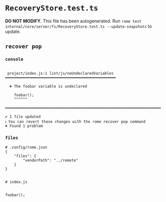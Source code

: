 # `RecoveryStore.test.ts`

**DO NOT MODIFY**. This file has been autogenerated. Run `rome test internal/core/server/fs/RecoveryStore.test.ts --update-snapshots` to update.

## `recover pop`

### `console`

```

 project/index.js:1 lint/js/noUndeclaredVariables ━━━━━━━━━━━━━━━━━━━━━━━━━━━━━━━━━━━━━━━━━━━━━━━━━━

  ✖ The foobar variable is undeclared

    foobar();
    ^^^^^^

━━━━━━━━━━━━━━━━━━━━━━━━━━━━━━━━━━━━━━━━━━━━━━━━━━━━━━━━━━━━━━━━━━━━━━━━━━━━━━━━━━━━━━━━━━━━━━━━━━━━

✔ 1 file updated
ℹ You can revert these changes with the rome recover pop command
✖ Found 1 problem

```

### `files`

```
# .config/rome.json
{
	"files": {
		"vendorPath": "../remote"
	}
}


# index.js


foobar();

```
